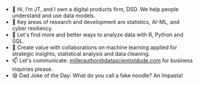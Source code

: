 - 👋 Hi, I’m JT, and I own a digital products firm, DSD.  We help people understand and use data models.
- 👀 Key areas of research and development are statistics, AI-ML, and cyber resiliency.
- 🌱 Let's find more and better ways to analyze data with R, Python and SQL.
- 💞️ Create value with collaborations on machine learning applied for strategic insights, statistical analysis and data cleaning.
- 📫 Let's communicate: millerauthor@datascientistdude.com for business inquiries please.
- 😄 Dad Joke of the Day: What do you call a fake noodle?
An Impasta!
<!---
DSD-resilience/DSD-resilience is a ✨ special ✨ repository because its `README.md` (this file) appears on your GitHub profile.
You can click the Preview link to take a look at your changes.
--->
